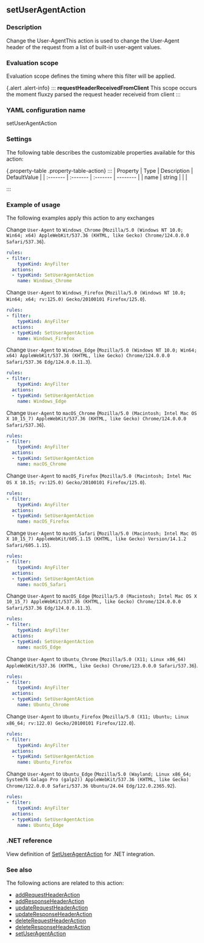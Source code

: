 ## setUserAgentAction

### Description

Change the User-AgentThis action is used to change the User-Agent header of the request from a list of built-in user-agent values.

### Evaluation scope

Evaluation scope defines the timing where this filter will be applied. 

{.alert .alert-info}
:::
**requestHeaderReceivedFromClient** This scope occurs the moment fluxzy parsed the request header receiveid from client
:::

### YAML configuration name

setUserAgentAction

### Settings

The following table describes the customizable properties available for this action: 

{.property-table .property-table-action}
:::
| Property | Type | Description | DefaultValue |
| :------- | :------- | :------- | -------- |
| name | string |  |  |

:::
### Example of usage

The following examples apply this action to any exchanges

Change `User-Agent` to `Windows_Chrome` (`Mozilla/5.0 (Windows NT 10.0; Win64; x64) AppleWebKit/537.36 (KHTML, like Gecko) Chrome/124.0.0.0 Safari/537.36`).

```yaml
rules:
- filter:
    typeKind: AnyFilter
  actions:
  - typeKind: SetUserAgentAction
    name: Windows_Chrome
```


Change `User-Agent` to `Windows_Firefox` (`Mozilla/5.0 (Windows NT 10.0; Win64; x64; rv:125.0) Gecko/20100101 Firefox/125.0`).

```yaml
rules:
- filter:
    typeKind: AnyFilter
  actions:
  - typeKind: SetUserAgentAction
    name: Windows_Firefox
```


Change `User-Agent` to `Windows_Edge` (`Mozilla/5.0 (Windows NT 10.0; Win64; x64) AppleWebKit/537.36 (KHTML, like Gecko) Chrome/124.0.0.0 Safari/537.36 Edg/124.0.0.11.3`).

```yaml
rules:
- filter:
    typeKind: AnyFilter
  actions:
  - typeKind: SetUserAgentAction
    name: Windows_Edge
```


Change `User-Agent` to `macOS_Chrome` (`Mozilla/5.0 (Macintosh; Intel Mac OS X 10_15_7) AppleWebKit/537.36 (KHTML, like Gecko) Chrome/124.0.0.0 Safari/537.36`).

```yaml
rules:
- filter:
    typeKind: AnyFilter
  actions:
  - typeKind: SetUserAgentAction
    name: macOS_Chrome
```


Change `User-Agent` to `macOS_Firefox` (`Mozilla/5.0 (Macintosh; Intel Mac OS X 10.15; rv:125.0) Gecko/20100101 Firefox/125.0`).

```yaml
rules:
- filter:
    typeKind: AnyFilter
  actions:
  - typeKind: SetUserAgentAction
    name: macOS_Firefox
```


Change `User-Agent` to `macOS_Safari` (`Mozilla/5.0 (Macintosh; Intel Mac OS X 10_15_7) AppleWebKit/605.1.15 (KHTML, like Gecko) Version/14.1.2 Safari/605.1.15`).

```yaml
rules:
- filter:
    typeKind: AnyFilter
  actions:
  - typeKind: SetUserAgentAction
    name: macOS_Safari
```


Change `User-Agent` to `macOS_Edge` (`Mozilla/5.0 (Macintosh; Intel Mac OS X 10_15_7) AppleWebKit/537.36 (KHTML, like Gecko) Chrome/124.0.0.0 Safari/537.36 Edg/124.0.0.11.3`).

```yaml
rules:
- filter:
    typeKind: AnyFilter
  actions:
  - typeKind: SetUserAgentAction
    name: macOS_Edge
```


Change `User-Agent` to `Ubuntu_Chrome` (`Mozilla/5.0 (X11; Linux x86_64) AppleWebKit/537.36 (KHTML, like Gecko) Chrome/123.0.0.0 Safari/537.36`).

```yaml
rules:
- filter:
    typeKind: AnyFilter
  actions:
  - typeKind: SetUserAgentAction
    name: Ubuntu_Chrome
```


Change `User-Agent` to `Ubuntu_Firefox` (`Mozilla/5.0 (X11; Ubuntu; Linux x86_64; rv:122.0) Gecko/20100101 Firefox/122.0`).

```yaml
rules:
- filter:
    typeKind: AnyFilter
  actions:
  - typeKind: SetUserAgentAction
    name: Ubuntu_Firefox
```


Change `User-Agent` to `Ubuntu_Edge` (`Mozilla/5.0 (Wayland; Linux x86_64; System76 Galago Pro (galp2)) AppleWebKit/537.36 (KHTML, like Gecko) Chrome/122.0.0.0 Safari/537.36 Ubuntu/24.04 Edg/122.0.2365.92`).

```yaml
rules:
- filter:
    typeKind: AnyFilter
  actions:
  - typeKind: SetUserAgentAction
    name: Ubuntu_Edge
```



### .NET reference

View definition of [SetUserAgentAction](https://docs.fluxzy.io/api/Fluxzy.Rules.Actions.SetUserAgentAction.html) for .NET integration.

### See also

The following actions are related to this action: 

 - [addRequestHeaderAction](addRequestHeaderAction)
 - [addResponseHeaderAction](addResponseHeaderAction)
 - [updateRequestHeaderAction](updateRequestHeaderAction)
 - [updateResponseHeaderAction](updateResponseHeaderAction)
 - [deleteRequestHeaderAction](deleteRequestHeaderAction)
 - [deleteResponseHeaderAction](deleteResponseHeaderAction)
 - [setUserAgentAction](setUserAgentAction)

